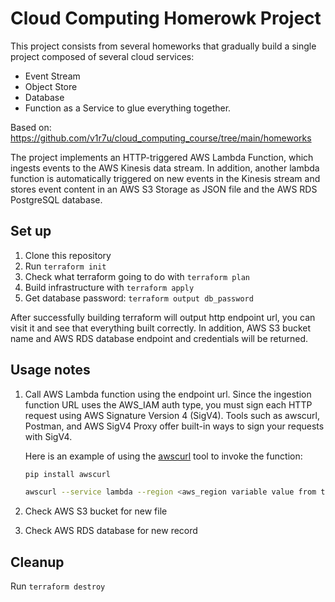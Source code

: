 # Cloud Computing Homerowk Project

This project consists from several homeworks that gradually build a single project composed of several cloud services:

- Event Stream
- Object Store
- Database
- Function as a Service to glue everything together.

Based on: https://github.com/v1r7u/cloud_computing_course/tree/main/homeworks

The project implements an HTTP-triggered AWS Lambda Function, which ingests events to the AWS Kinesis data stream. In addition, another lambda function is automatically triggered on new events in the Kinesis stream and stores event content in an AWS S3 Storage as JSON file and the AWS RDS PostgreSQL database.

## Set up
1. Clone this repository
2. Run `terraform init`
3. Check what terraform going to do with `terraform plan`
4. Build infrastructure with `terraform apply`
5. Get database password: `terraform output db_password`

After successfully building terraform will output http endpoint url, you can visit it and see that everything built correctly. In addition, AWS S3 bucket name and AWS RDS database endpoint and credentials will be returned.

## Usage notes
1. Call AWS Lambda function using the endpoint url.
Since the ingestion function URL uses the AWS_IAM auth type, you must sign each HTTP request using AWS Signature Version 4 (SigV4). Tools such as awscurl, Postman, and AWS SigV4 Proxy offer built-in ways to sign your requests with SigV4. 

    Here is an example of using the [awscurl](https://github.com/okigan/awscurl) tool to invoke the function:

    ```bash
    pip install awscurl
    
    awscurl --service lambda --region <aws_region variable value from the variables.tf file> "<lambda_function_url from the terraform output>"
    ```

2. Check AWS S3 bucket for new file
3. Check AWS RDS database for new record

## Cleanup
Run `terraform destroy`
